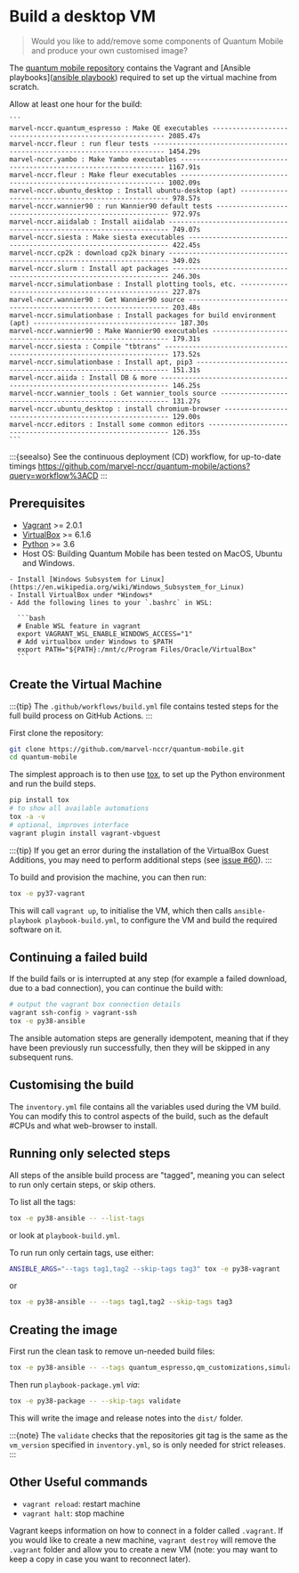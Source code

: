 # Build a desktop VM

> Would you like to add/remove some components of Quantum Mobile and produce your own customised image?

The [quantum mobile repository](https://github.com/marvel-nccr/quantum-mobile) contains the Vagrant and [Ansible playbooks]([ansible playbook](https://docs.ansible.com/ansible/latest/user_guide/playbooks.html)) required to set up the virtual machine from scratch.

Allow at least one hour for the build:

````{dropdown} Approximate Timings
```
marvel-nccr.quantum_espresso : Make QE executables ---------------------------------------------------------- 2085.47s
marvel-nccr.fleur : run fleur tests ------------------------------------------------------------------------- 1454.29s
marvel-nccr.yambo : Make Yambo executables ------------------------------------------------------------------ 1167.91s
marvel-nccr.fleur : Make fleur executables ------------------------------------------------------------------ 1002.09s
marvel-nccr.ubuntu_desktop : Install ubuntu-desktop (apt) ---------------------------------------------------- 978.57s
marvel-nccr.wannier90 : run Wannier90 default tests ---------------------------------------------------------- 972.97s
marvel-nccr.aiidalab : Install aiidalab ---------------------------------------------------------------------- 749.07s
marvel-nccr.siesta : Make siesta executables ----------------------------------------------------------------- 422.45s
marvel-nccr.cp2k : download cp2k binary ---------------------------------------------------------------------- 349.02s
marvel-nccr.slurm : Install apt packages --------------------------------------------------------------------- 246.30s
marvel-nccr.simulationbase : Install plotting tools, etc. ---------------------------------------------------- 227.87s
marvel-nccr.wannier90 : Get Wannier90 source ----------------------------------------------------------------- 203.48s
marvel-nccr.simulationbase : Install packages for build environment (apt) ------------------------------------ 187.30s
marvel-nccr.wannier90 : Make Wannier90 executables ----------------------------------------------------------- 179.31s
marvel-nccr.siesta : Compile "tbtrans" ----------------------------------------------------------------------- 173.52s
marvel-nccr.simulationbase : Install apt, pip3 --------------------------------------------------------------- 151.31s
marvel-nccr.aiida : Install DB & more ------------------------------------------------------------------------ 146.25s
marvel-nccr.wannier_tools : Get wannier_tools source --------------------------------------------------------- 131.27s
marvel-nccr.ubuntu_desktop : install chromium-browser -------------------------------------------------------- 129.00s
marvel-nccr.editors : Install some common editors ------------------------------------------------------------ 126.35s
```
````

:::{seealso}
See the continuous deployment (CD) workflow, for up-to-date timings <https://github.com/marvel-nccr/quantum-mobile/actions?query=workflow%3ACD>
:::

## Prerequisites

- [Vagrant](https://www.vagrantup.com/downloads.html) >= 2.0.1
- [VirtualBox](https://www.virtualbox.org/wiki/Downloads) >= 6.1.6
- [Python](https://www.python.org/) >= 3.6
- Host OS: Building Quantum Mobile has been tested on MacOS, Ubuntu and Windows.

````{dropdown} Building on Windows
- Install [Windows Subsystem for Linux](https://en.wikipedia.org/wiki/Windows_Subsystem_for_Linux)
- Install VirtualBox under *Windows*
- Add the following lines to your `.bashrc` in WSL:

  ```bash
  # Enable WSL feature in vagrant
  export VAGRANT_WSL_ENABLE_WINDOWS_ACCESS="1"  
  # Add virtualbox under Windows to $PATH
  export PATH="${PATH}:/mnt/c/Program Files/Oracle/VirtualBox"
  ```
````

## Create the Virtual Machine

:::{tip}
The `.github/workflows/build.yml` file contains tested steps for the full build process on GitHub Actions.
:::

First clone the repository:

```bash
git clone https://github.com/marvel-nccr/quantum-mobile.git
cd quantum-mobile
```

The simplest approach is to then use [tox](https://tox.readthedocs.io/), to set up the Python environment and run the build steps.

```bash
pip install tox
# to show all available automations
tox -a -v
# optional, improves interface
vagrant plugin install vagrant-vbguest
```

:::{tip}
If you get an error during the installation of the VirtualBox Guest Additions, you may need to perform additional steps (see [issue #60](https://github.com/marvel-nccr/quantum-mobile/issues/60)).
:::

To build and provision the machine, you can then run:

```bash
tox -e py37-vagrant
```

This will call `vagrant up`, to initialise the VM, which then calls `ansible-playbook playbook-build.yml`, to configure the VM and build the required software on it.

## Continuing a failed build

If the build fails or is interrupted at any step (for example a failed download, due to a bad connection),
you can continue the build with:

```bash
# output the vagrant box connection details
vagrant ssh-config > vagrant-ssh
tox -e py38-ansible
```

The ansible automation steps are generally idempotent, meaning that if they have been previously run successfully, then they will be skipped in any subsequent runs.

## Customising the build

The `inventory.yml` file contains all the variables used during the VM build.
You can modify this to control aspects of the build, such as the default #CPUs and what web-browser to install.

## Running only selected steps

All steps of the ansible build process are "tagged", meaning you can select to run only certain steps, or skip others.

To list all the tags:

```bash
tox -e py38-ansible -- --list-tags
```

or look at `playbook-build.yml`.

To run run only certain tags, use either:

```bash
ANSIBLE_ARGS="--tags tag1,tag2 --skip-tags tag3" tox -e py38-vagrant
```

or

```bash
tox -e py38-ansible -- --tags tag1,tag2 --skip-tags tag3
```

## Creating the image

First run the clean task to remove un-needed build files:

```bash
tox -e py38-ansible -- --tags quantum_espresso,qm_customizations,simulationbase,ubuntu_desktop --extra-vars "clean=true"
```

Then run `playbook-package.yml` *via*:

```bash
tox -e py38-package -- --skip-tags validate
```

This will write the image and release notes into the `dist/` folder.

:::{note}
The `validate` checks that the repositories git tag is the same as the `vm_version` specified in `inventory.yml`, so is only needed for strict releases.
:::

## Other Useful commands

- `vagrant reload`: restart machine
- `vagrant halt`: stop machine

Vagrant keeps information on how to connect in a folder called `.vagrant`.
If you would like to create a new machine, `vagrant destroy` will remove the `.vagrant` folder and allow you to create a new VM (note: you may want to keep a copy in case you want to reconnect later).
